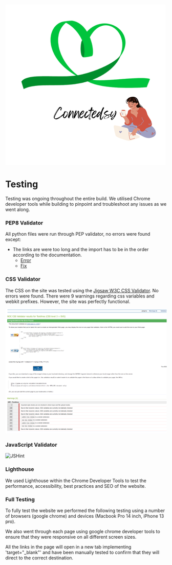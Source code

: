 # 

![Logo](/static/images/logo.png)

# Testing

Testing was ongoing throughout the entire build. We utilised Chrome developer tools while building to pinpoint and troubleshoot any issues as we went along.

### PEP8 Validator

All python files were run through PEP validator, no errors were found except:
- The links are were too long and the import has to be in the order according to the documentation.
  - [Error](/documentation/readme/images/pp8-error.png)
  - [Fix](/documentation/readme/images/pp8-fix.png)



### CSS Validator

The CSS on the site was tested using the [Jigsaw W3C CSS Validator](https://jigsaw.w3.org/css-validator/). No errors were found. There were 9 warnings regarding css variables and webkit prefixes. However, the site was perfectly functional.

![W3C validator pass](documentation/validation/css_validation.png)

### JavaScript Validator

![JSHint]()

### Lighthouse

We used Lighthouse within the Chrome Developer Tools to test the performance, accessibility, best practices and SEO of the website.

### Full Testing
To fully test the website we performed the following testing using a number of browsers (google chrome) and devices (Macbook Pro 14 inch, iPhone 13 pro).

We also went through each page using google chrome developer tools to ensure that they were responsive on all different screen sizes.

All the links in the page will open in a new tab implementing 'target="_blank"' and have been manually tested to confirm that they will direct to the correct destination.

